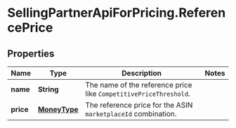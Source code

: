# SellingPartnerApiForPricing.ReferencePrice

## Properties
Name | Type | Description | Notes
------------ | ------------- | ------------- | -------------
**name** | **String** | The name of the reference price like `CompetitivePriceThreshold`. | 
**price** | [**MoneyType**](MoneyType.md) | The reference price for the ASIN `marketplaceId` combination.  | 


